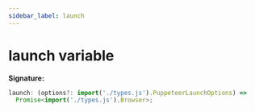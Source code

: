 ```yaml
---
sidebar_label: launch
---
```


# launch variable

**Signature:**

```typescript
launch: (options?: import('./types.js').PuppeteerLaunchOptions) =>
  Promise<import('./types.js').Browser>;
```
